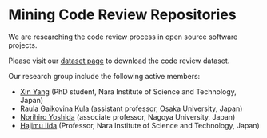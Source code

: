Mining Code Review Repositories
====================
We are researching the code review process in open source software projects.

Please visit our [dataset page](http://kin-y.github.io/miningReviewRepo/) to download the code review dataset.

Our research group include the following active members:
- [Xin Yang](http://www.nemocap.org/) (PhD student, Nara Institute of Science and Technology, Japan)
- [Raula Gaikovina Kula](http://sel.ist.osaka-u.ac.jp/people/raula-k/) (assistant professor, Osaka University, Japan)
- [Norihiro Yoshida](https://sites.google.com/site/yoshidaatnu/) (associate professor, Nagoya University, Japan)
- [Hajimu Iida](http://sdlab.naist.jp/member_iida.html/) (Professor, Nara Institute of Science and Technology, Japan)
